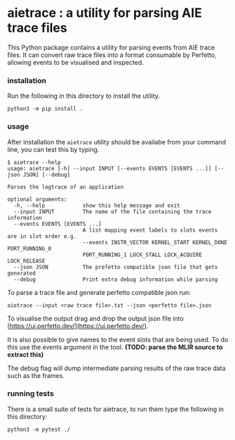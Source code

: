 # aietrace : a utility for parsing AIE trace files

This Python package contains a utility for parsing events from AIE trace files. It can convert raw trace files into a format consumable by Perfetto, allowing events to be visualised and inspected.

### installation

Run the following in this directory to install the utility.
```
python3 -m pip install .
```

### usage

After installation the `aietrace` utility should be availabe from your command line, you can test this by typing.
```
$ aietrace --help
usage: aietrace [-h] --input INPUT [--events EVENTS [EVENTS ...]] [--json JSON] [--debug]

Parses the logtrace of an application

optional arguments:
  -h, --help            show this help message and exit
  --input INPUT         The name of the file containing the trace information
  --events EVENTS [EVENTS ...]
                        A list mapping event labels to slots events are in slot order e.g.
                        --events INSTR_VECTOR KERNEL_START KERNEL_DONE PORT_RUNNING_0
                        PORT_RUNNING_1 LOCK_STALL LOCK_ACQUIRE LOCK_RELEASE
  --json JSON           The prefetto compatible json file that gets generated
  --debug               Print extra debug information while parsing
```

To parse a trace file and generate perfetto compatible json run:

```
aietrace --input <raw trace file>.txt --json <perfetto file>.json
```

To visualise the output drag and drop the output json file into [https://ui.perfetto.dev/](https://ui.perfetto.dev/).

It is also possible to give names to the event slots that are being used. To do this use the events argument in the tool. **(TODO: parse the MLIR source to extract this)**

The debug flag will dump intermediate parsing results of the raw trace data such as the frames.

### running tests
There is a small suite of tests for aietrace, to run them type the following in this directory:
```
python3 -m pytest ./
```
